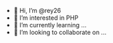 - 👋 Hi, I’m @rey26
- 👀 I’m interested in PHP
- 🌱 I’m currently learning ...
- 💞️ I’m looking to collaborate on ...

<!---
rey26/rey26 is a ✨ special ✨ repository because its `README.md` (this file) appears on your GitHub profile.
You can click the Preview link to take a look at your changes.
--->
